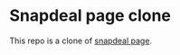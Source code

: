 # Snapdeal page clone

This repo is a clone of [snapdeal page](https://www.snapdeal.com/products/mens-footwear-casual-shoes?sort=plrty).
